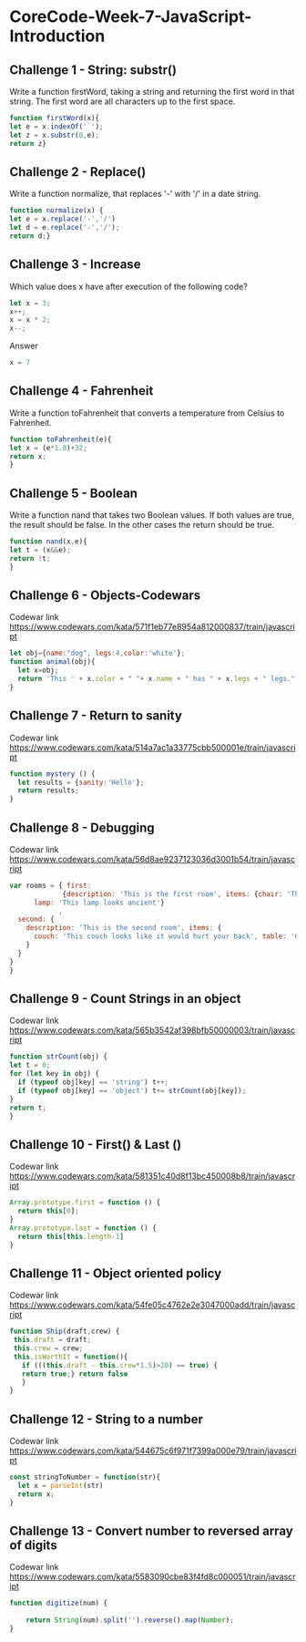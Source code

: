 # CoreCode-Week-7-JavaScript-Introduction

## Challenge 1 - String: substr()
Write a function firstWord, taking a string and returning the first word in that string. The first word are all characters up to the first space.
``` javascript
function firstWord(x){
let e = x.indexOf(' ');
let z = x.substr(0,e);
return z}
```

## Challenge 2 - Replace()
Write a function normalize, that replaces '-' with '/' in a date string.
``` javascript
function normalize(x) {
let e = x.replace('-','/')
let d = e.replace('-','/');
return d;}
``` 
## Challenge 3 - Increase

Which value does x have after execution of the following code?
``` javascript
let x = 3;
x++;
x = x * 2;
x--;
``` 
Answer
``` javascript
x = 7
``` 

## Challenge 4 - Fahrenheit 
Write a function toFahrenheit that converts a temperature from Celsius to Fahrenheit.
``` javascript
function toFahrenheit(e){
let x = (e*1.8)+32;
return x;
}
``` 

## Challenge 5 - Boolean
Write a function nand that takes two Boolean values. If both values are true, the result should be false. In the other cases the return should be true.
``` javascript
function nand(x,e){
let t = (x&&e);
return !t;
}
```
## Challenge 6 - Objects-Codewars
Codewar link
<https://www.codewars.com/kata/571f1eb77e8954a812000837/train/javascript>
``` javascript
let obj={name:"dog", legs:4,color:'white'};
function animal(obj){
  let x=obj;
  return 'This ' + x.color + " "+ x.name + " has " + x.legs + " legs."
}
```

## Challenge 7 - Return to sanity
Codewar link
<https://www.codewars.com/kata/514a7ac1a33775cbb500001e/train/javascript>
``` javascript
function mystery () {
  let results = {sanity:'Hello'};
  return results;
}
```

## Challenge 8 - Debugging 
Codewar link
<https://www.codewars.com/kata/56d8ae9237123036d3001b54/train/javascript>
``` javascript
var rooms = { first: 
             {description: 'This is the first room', items: {chair: 'The old chair looks comfortable',
      lamp: 'This lamp looks ancient'}
            ,
  second: {
    description: 'This is the second room', items: {
      couch: 'This couch looks like it would hurt your back', table: 'On the table there is an unopened bottle of water'
    }
  }
}
}
``` 

## Challenge 9 - Count Strings in an object
Codewar link
<https://www.codewars.com/kata/565b3542af398bfb50000003/train/javascript>
``` javascript
function strCount(obj) {
let t = 0;
for (let key in obj) {
  if (typeof obj[key] == 'string') t++;
  if (typeof obj[key] == 'object') t+= strCount(obj[key]);
}
return t;
}
``` 

## Challenge 10 - First() & Last ()
Codewar link
<https://www.codewars.com/kata/581351c40d8f13bc450008b8/train/javascript>
``` javascript
Array.prototype.first = function () {
  return this[0];
}
Array.prototype.last = function () {
  return this[this.length-1]
}
```
## Challenge 11 - Object oriented policy 
Codewar link
<https://www.codewars.com/kata/54fe05c4762e2e3047000add/train/javascript>
``` javascript
function Ship(draft,crew) {
 this.draft = draft;
 this.crew = crew;
 this.isWorthIt = function(){
   if (((this.draft - this.crew*1.5)>20) == true) {
   return true;} return false
   }
}
```
## Challenge 12 - String to a number

Codewar link
<https://www.codewars.com/kata/544675c6f971f7399a000e79/train/javascript>
``` javascript
const stringToNumber = function(str){
  let x = parseInt(str)
  return x;
}
```

## Challenge 13 - Convert number to reversed array of digits
Codewar link
<https://www.codewars.com/kata/5583090cbe83f4fd8c000051/train/javascript>
``` javascript
function digitize(num) {
  
    return String(num).split('').reverse().map(Number);
}
```
